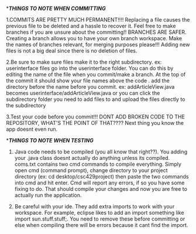 ******THINGS TO NOTE WHEN COMMITTING*****

1.COMMITS ARE PRETTY MUCH PERMANENT!!!! Replacing a file causes the previous file to be deleted and a hassle to recover it.
  Feel free to make branches if you are unsure about the committing!!
  BRANCHES ARE SAFER.
  Creating a branch allows you to have your own branch workspace.
  Make the names of branches relevant, for merging purposes please!!!
  Adding new files is not a big deal since there is no deletion of files.

2.Be sure to make sure files make it to the right subdirectory.
  ex: userinterface files go into the userinterface folder.
  You can do this by editing the name of the file when you commit/make a branch.
  At the top of the commit it should show your file names above the code .
  add the directory before the name before you commit.
  ex: addArticleView.java becomes userinterface/addArticleView.java
  or you can click the subdirectory folder you need to add files to and upload the files directly to the subdirectory 
 
3.Test your code before you commit!!!
  DONT ADD BROKEN CODE TO THE REPOSITORY, WHAT'S THE POINT OF THAT????
  Next thing you know the app doesnt even run.

******THINGS TO NOTE WHEN TESTING*****

1. Java code needs to be compiled (you all know that right??). You adding your .java class doesnt actually do anything unless its           compiled. coms.txt contains two cmd commands to compile everything. Simply open cmd (command prompt), change directory to your project directory (ex: cd desktop/csc429project) then paste the two commands into cmd and hit enter. Cmd will report any errors, if so you have some fixing to do. That should compile your changes and now you are free to actually run the application.

2. Be careful with your ide. They add extra imports to work with your workspace. For example, eclipse likes to add an import something like import sun.stuff.stuff;. You need to remove these before committing or else when compiling there will be errors because it cant find the import.
